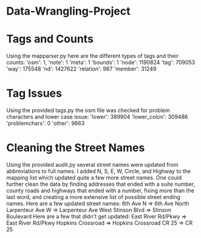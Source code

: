 # Data-Wrangling-Project

# Tags and Counts
Using the mapparser.py here are the different types of tags and their counts:
'osm': 1, 
'note': 1
'meta': 1
'bounds': 1
'node': 1190824
'tag': 709053
'way': 175548
'nd': 1427622
'relation': 987
'member': 31249

# Tag Issues
Using the provided tags.py the osm file was checked for problem characters and lower case issue:
'lower': 389904
'lower_colon': 309486
'problemchars': 0
'other': 9663

# Cleaning the Street Names
Using the provided audit.py several street names were updated from abbreviations to full names.  I added N, S, E, W, Circle, and Highway to the mapping list which updated quite a few more street names.  One could further clean the data by finding addresses that ended with a suite number, county roads and highways that ended with a number, fixing more than the last word, and creating a more extensive list of possible street ending names.
Here are a few updated street names:
6th Ave N => 6th Ave North
Larpenteur Ave W => Larpenteur Ave West
Stinson Blvd => Stinson Boulevard
Here are a few that didn't get updated:
East River Rd/Pkwy => East River Rd/Pkwy
Hopkins Crossroad => Hopkins Crossroad
CR 25 => CR 25

